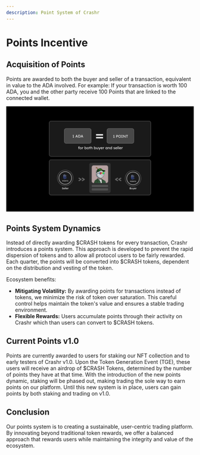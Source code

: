 ```yaml
---
description: Point System of Crashr
---
```


# Points Incentive

## **Acquisition of Points**

Points are awarded to both the buyer and seller of a transaction, equivalent in value to the ADA involved. For example: If your transaction is worth 100 ADA, you and the other party receive 100 Points that are linked to the connected wallet.

![Points](/img/points.png)

## Points System Dynamics

Instead of directly awarding $CRASH tokens for every transaction, Crashr introduces a points system. This approach is developed to prevent the rapid dispersion of tokens and to allow all protocol users to be fairly rewarded. Each quarter, the points will be converted into $CRASH tokens, dependent on the distribution and vesting of the token.&#x20;

Ecosystem benefits:

* **Mitigating Volatility:** By awarding points for transactions instead of tokens, we minimize the risk of token over saturation. This careful control helps maintain the token's value and ensures a stable trading environment.
* **Flexible Rewards:** Users accumulate points through their activity on Crashr which than users can convert to $CRASH tokens.

## Current Points v1.0

Points are currently awarded to users for staking our NFT collection and to early testers of Crashr v1.0. Upon the Token Generation Event (TGE), these users will receive an airdrop of $CRASH Tokens, determined by the number of points they have at that time. With the introduction of the new points dynamic, staking will be phased out, making trading the sole way to earn points on our platform. Until this new system is in place, users can gain points by both staking and trading on v1.0.

## Conclusion

Our points system is to creating a sustainable, user-centric trading platform. By innovating beyond traditional token rewards, we offer a balanced approach that rewards users while maintaining the integrity and value of the ecosystem.&#x20;
